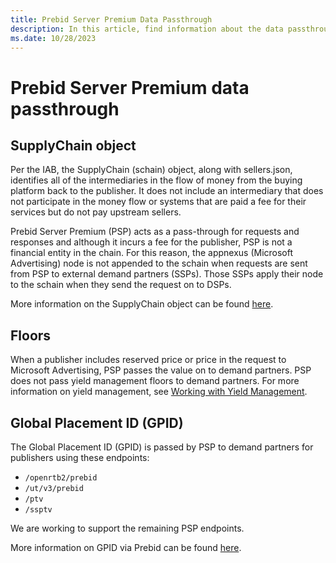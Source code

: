 ```yaml
---
title: Prebid Server Premium Data Passthrough
description: In this article, find information about the data passthrough feature of Prebid Server Premium (PSP).
ms.date: 10/28/2023
---
```


# Prebid Server Premium data passthrough

## SupplyChain object

Per the IAB, the SupplyChain (schain) object, along with sellers.json, identifies all of the intermediaries in the flow of money from the buying platform back to the publisher. It does not include an intermediary that does not participate in the money flow or systems that are paid a fee for their services but do not pay upstream sellers.

Prebid Server Premium (PSP) acts as a pass-through for requests and responses and although it incurs a fee for the publisher, PSP is not a financial entity in the chain. For this reason, the appnexus (Microsoft Advertising) node is not appended to the schain when requests are sent from PSP to external demand partners (SSPs). Those SSPs apply their node to the schain when they send the request on to DSPs.

More information on the SupplyChain object can be found [here](https://iabtechlab.com/wp-content/uploads/2019/07/FAQ-for-sellers.json_supplychain-object.pdf).

## Floors

When a publisher includes reserved price or price in the request to Microsoft Advertising, PSP passes the value on to demand partners. PSP does not pass yield management floors to demand partners. For more information on yield management, see [Working with Yield Management](working-with-yield-management.md).

## Global Placement ID (GPID)

The Global Placement ID (GPID) is passed by PSP to demand partners for publishers using these endpoints:

- `/openrtb2/prebid`
- `/ut/v3/prebid`
- `/ptv`
- `/ssptv`

We are working to support the remaining PSP endpoints.

More information on GPID via Prebid can be found [here](https://docs.prebid.org/features/pbAdSlot.html).
